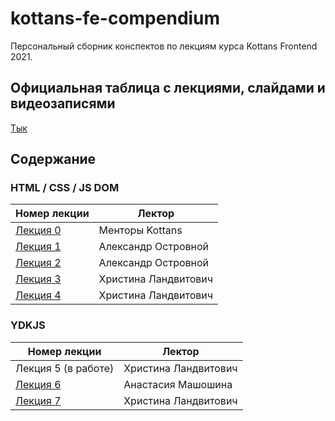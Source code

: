 # kottans-fe-compendium

Персональный сборник конспектов по лекциям курса Kottans Frontend 2021.

## Официальная таблица с лекциями, слайдами и видеозаписями

[Тык](https://github.com/kottans/frontend/blob/master/SCHEDULE.md)

## Содержание

### HTML / CSS / JS DOM

| Номер лекции                                | Лектор               |
| ------------------------------------------- | -------------------- |
| [Лекция 0](./lections/lection0/lection0.md) | Менторы Kottans      |
| [Лекция 1](./lections/lection1/lection1.md) | Александр Островной  |
| [Лекция 2](./lections/lection2/lection2.md) | Александр Островной  |
| [Лекция 3](./lections/lection3/lection3.md) | Христина Ландвитович |
| [Лекция 4](./lections/lection4/lection4.md) | Христина Ландвитович |

### YDKJS

| Номер лекции                                | Лектор               |
| ------------------------------------------- | -------------------- |
| Лекция 5 (в работе)                         | Христина Ландвитович |
| [Лекция 6](./lections/lection6/lection6.md) | Анастасия Машошина   |
| [Лекция 7](./lections/lection7/lection7.md) | Христина Ландвитович |
